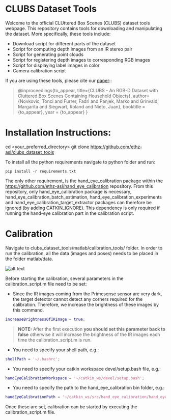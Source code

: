 # CLUBS Dataset Tools
Welcome to the official CLUttered Box Scenes (CLUBS) dataset tools webpage.
This repository contains tools for downloading and manipulating the dataset.
More specifically, these tools include:
- Download script for different parts of the dataset
- Script for computing depth images from an IR stereo pair
- Script for generating point clouds
- Script for registering depth images to corresponding RGB images
- Script for displaying label images in color
- Camera calibration script

If you are using these tools, please cite our [paper](http://todo)::
> @inproceedings{to_appear,
    title={CLUBS - An RGB-D Dataset with Cluttered Box Scenes Containing Household Objects},
    author={Novkovic, Tonci and Furrer, Fadri and Panjek, Marko and Grinvald, Margarita and Siegwart, Roland and Nieto, Juan},
    booktitle = {to_appear},
    year = {to_appear}
}

# Installation Instructions:
cd <your_preferred_directory>
git clone https://github.com/ethz-asl/clubs_dataset_tools

To install all the python requirements navigate to python folder and run:
```
pip install -r requirements.txt
```

The only other requirement, is the hand_eye_calibration package within the https://github.com/ethz-asl/hand_eye_calibration repository.
From this repository, only hand_eye_calibration package is necessary, hand_eye_calibration_batch_estimation, hand_eye_calibration_experiments and hand_eye_calibration_target_extractor packages can therefore be ignored (by adding CATKIN_IGNORE).
This dependency is only required if running the hand-eye calibration part in the calibration script.


# Calibration
Navigate to clubs_dataset_tools/matlab/calibration_tools/ folder.
In order to run the calibration, all the data (images and poses) needs to be placed in the folder matlab/data.

![alt text](https://github.com/ethz-asl/clubs_dataset_tools/blob/feature/cloud_generation/images/data_folder_structure.png)

Before starting the calibration, several parameters in the calibration_script.m file need to be set:

- Since the IR images coming from the Primesense sensor are very dark, the target detector cannot detect any corners required for the calibration. Therefore, we increase the brightness of these images by this command.
```Matlab
increaseBrightnessOfIRImage = true;
```
> **NOTE:** After the first execution **you should set this parameter back to false** otherwise it will increase the brightness of the IR images each time the calibration_script.m is run.

- You need to specify your shell path, e.g.:
```Matlab
shellPath = '~/.bashrc';
```

- You need to specify your catkin workspace devel/setup.bash file, e.g.:
```Matlab
handEyeCalibrationWorkspace = '~/catkin_ws/devel/setup.bash';
```

- You need to specify the path to the hand_eye_calibration bin folder, e.g.:
```Matlab
handEyeCalibrationPath = '~/catkin_ws/src/hand_eye_calibration/hand_eye_calibration/bin';
```

Once these are set, calibration can be started by executing the calibration_script.m file.
